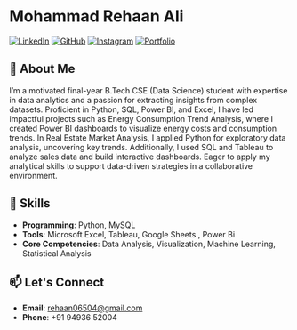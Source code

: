 # Mohammad Rehaan Ali

[![LinkedIn](https://img.shields.io/badge/-LinkedIn-blue?style=flat&logo=linkedin&logoColor=white)](https://www.linkedin.com/in/mohammad-rehaan-ali-882429285/)
[![GitHub](https://img.shields.io/badge/-GitHub-black?style=flat&logo=github&logoColor=white)](https://github.com/MohammadRehaanAli/)
[![Instagram](https://img.shields.io/badge/-Instagram-E4405F?style=flat&logo=instagram&logoColor=white)](https://www.instagram.com/_.reh.aan_/)
[![Portfolio](https://img.shields.io/badge/-Portfolio-green?style=flat&logo=google-chrome&logoColor=white)](http://datascienceportfol.io/rehaanali)

## 👋 About Me
I’m a motivated final-year B.Tech CSE (Data Science) student with expertise in data analytics and a 
passion for extracting insights from complex datasets. Proficient in Python, SQL, Power BI, and Excel, I 
have led impactful projects such as Energy Consumption Trend Analysis, where I created Power BI 
dashboards to visualize energy costs and consumption trends. In Real Estate Market Analysis, I 
applied Python for exploratory data analysis, uncovering key trends. Additionally, I used SQL and 
Tableau to analyze sales data and build interactive dashboards. Eager to apply my analytical skills to 
support data-driven strategies in a collaborative environment.

## 🌟 Skills
- **Programming**: Python, MySQL
- **Tools**: Microsoft Excel, Tableau, Google Sheets , Power Bi
- **Core Competencies**: Data Analysis, Visualization, Machine Learning, Statistical Analysis

## 📫 Let's Connect
- **Email**: [rehaan06504@gmail.com](mailto:rehaan06504@gmail.com)
- **Phone**: +91 94936 52004
